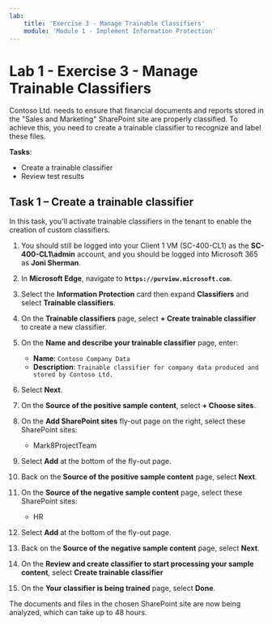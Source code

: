```yaml
---
lab:
    title: 'Exercise 3 - Manage Trainable Classifiers'
    module: 'Module 1 - Implement Information Protection'
---
```


# Lab 1 - Exercise 3 - Manage Trainable Classifiers

Contoso Ltd. needs to ensure that financial documents and reports stored in the "Sales and Marketing" SharePoint site are properly classified. To achieve this, you need to create a trainable classifier to recognize and label these files.

**Tasks**:

- Create a trainable classifier
- Review test results

## Task 1 – Create a trainable classifier

In this task, you'll activate trainable classifiers in the tenant to enable the creation of custom classifiers.

1. You should still be logged into your Client 1 VM (SC-400-CL1) as the **SC-400-CL1\admin** account, and you should be logged into Microsoft 365 as **Joni Sherman**.

1. In **Microsoft Edge**, navigate to **`https://purview.microsoft.com`**.

1. Select the **Information Protection** card then expand **Classifiers** and select **Trainable classifiers**.

1. On the **Trainable classifiers** page, select **+ Create trainable classifier** to create a new classifier.

1. On the **Name and describe your trainable classifier** page, enter:

    - **Name**: `Contoso Company Data`
    - **Description**: `Trainable classifier for company data produced and stored by Contoso Ltd.`

1. Select **Next**.

1. On the **Source of the positive sample content**, select **+ Choose sites**.

1. On the **Add SharePoint sites** fly-out page on the right, select these SharePoint sites:

    - Mark8ProjectTeam

1. Select **Add** at the bottom of the fly-out page.

1. Back on the **Source of the positive sample content** page, select **Next**.

1. On the **Source of the negative sample content** page, select these SharePoint sites:

    - HR

1. Select **Add** at the bottom of the fly-out page.

1. Back on the **Source of the negative sample content** page, select **Next**.

1. On the **Review and create classifier to start processing your sample content**, select **Create trainable classifier**

1. On the **Your classifier is being trained** page, select **Done**.

The documents and files in the chosen SharePoint site are now being analyzed, which can take up to 48 hours.

<!---
## Task 3 – Publish a trainable classifier (optional lab task)

After the new trainable classifier was created and the initial analysis of the documents and files is done, the manual training process needs to be performed. In this task, Joni will start the calibration of the classifier to achieve the required accuracy for publishing.

1. You should still be logged into your Client 1 VM (SC-400-CL1) as the **SC-400-CL1\admin** account, and you should be logged into Microsoft 365 as **Joni Sherman**.

1. In your browser window, you are in the Microsoft Purview portal at **Data classification** in the **Trainable classifiers** tab.

1. Select the trainable classifier with the name **Contoso Company Data** of the type **Custom** to open the detailed settings.

1. Review the **Details** tab on the right side, including the source site for the classifier, the number of processed items and the **Status**, which is in **Need test items**.

1. To add items for training the classifier, select **Add items to test** to open the right side selection pane.

1. In the **Choose sites with items to test** pane, select **+ Choose sites**.

1. Select the following SharePoint sites:

    - **Communication site**
    - **News @ Contoso**
    - **Contoso Web 1**
    - **Brand**
    - **Digital Initiative Public Relations**
    - **Work @ Contoso**
    - **Sales and Marketing**
    - **Contoso Landings**
    - **Mark 8 Project Team**
    - **HR**
    - **Operations**
    - **Retail**
    - **PointPublishing Hub Site**
    - **Team Site**
    - **Leadership Team**
    - **Community**
    - **Give @ Contoso**
    - **Benefits @ Contoso**
    - **Learn @ Contoso**
    - **Campaigns - Events**

1. Select **Add**.

1. Wait until the sites are shown in the list and select **Add**.

1. When the **Overview** section is updated, a new tab is shown in the top of the window.

1. Select **Tested items to review** from the top pane.

1. It will take between 15 to 30 minutes until first results are ready for review. Refresh the browser window if no files are shown in the list, until data is available.

1. Select the name of the first file from the list to open the preview window.

1. When the **Prediction** row is equal to **Match**, the file was identified as a match for the classifier. Below the preview window, a message **We predict this item "matched" this classifier.** is shown. Select **Match** to approve the automatic classification.

1. When the **Prediction** row is equal to **Not a match**, the file was identified not as a match for the classifier. Below the preview window, a message **We predict this item "does not match" this classifier.** is shown. Select **Not a match** to approve the automatic classification.

1. Proceed with all items in the list and approve the automatic classification. After all items have been reviewed, select **Overview** from the top pane and **Tested items to review** again, to load the next set of items for review.

1. For each 30 reviewed items an **Auto-retrain performed** window is shown. Select **OK** and proceed with the previous steps, until no items for review are left.

1. After sufficient items are reviewed, the **Publish** button in the upper right gets available. Select it as soon it is available.

1. In the **Publish classifier** window, select **Yes** to publish the classifier.

1. When the right side pane with **Your trainable classifier has been published** is displayed, the trainable classifier was successfully published.

1. Close the right side pane with the **X** in the upper right.

1. Back at the main site, the custom classifier was moved to **Published** and the **Status** has been changed to **Ready to use**.

1. Leave the browser window open.

You have successfully created, trained, and published a custom trainable classifier that matches the files stored on the existing SharePoint sites of Contoso Ltd.
